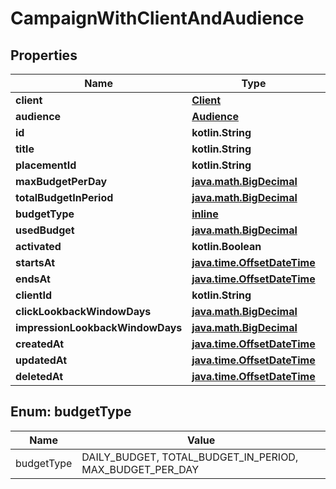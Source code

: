 
# CampaignWithClientAndAudience

## Properties
Name | Type | Description | Notes
------------ | ------------- | ------------- | -------------
**client** | [**Client**](Client.md) |  | 
**audience** | [**Audience**](Audience.md) |  | 
**id** | **kotlin.String** |  | 
**title** | **kotlin.String** |  | 
**placementId** | **kotlin.String** |  | 
**maxBudgetPerDay** | [**java.math.BigDecimal**](java.math.BigDecimal.md) |  | 
**totalBudgetInPeriod** | [**java.math.BigDecimal**](java.math.BigDecimal.md) |  | 
**budgetType** | [**inline**](#BudgetType) |  | 
**usedBudget** | [**java.math.BigDecimal**](java.math.BigDecimal.md) |  | 
**activated** | **kotlin.Boolean** |  | 
**startsAt** | [**java.time.OffsetDateTime**](java.time.OffsetDateTime.md) |  | 
**endsAt** | [**java.time.OffsetDateTime**](java.time.OffsetDateTime.md) |  | 
**clientId** | **kotlin.String** |  | 
**clickLookbackWindowDays** | [**java.math.BigDecimal**](java.math.BigDecimal.md) |  | 
**impressionLookbackWindowDays** | [**java.math.BigDecimal**](java.math.BigDecimal.md) |  | 
**createdAt** | [**java.time.OffsetDateTime**](java.time.OffsetDateTime.md) |  | 
**updatedAt** | [**java.time.OffsetDateTime**](java.time.OffsetDateTime.md) |  | 
**deletedAt** | [**java.time.OffsetDateTime**](java.time.OffsetDateTime.md) |  | 


<a id="BudgetType"></a>
## Enum: budgetType
Name | Value
---- | -----
budgetType | DAILY_BUDGET, TOTAL_BUDGET_IN_PERIOD, MAX_BUDGET_PER_DAY



